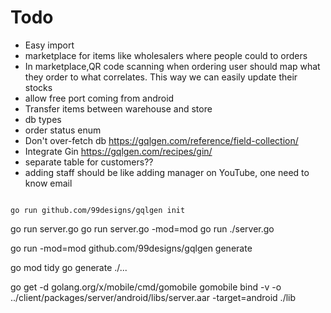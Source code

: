 # Todo

- Easy import
- marketplace for items like wholesalers where people could to orders
- In marketplace,QR code scanning when ordering user should map what they order to what correlates. This way we can
  easily update their stocks
- allow free port coming from android
- Transfer items between warehouse and store
- db types
- order status enum
- Don't over-fetch db https://gqlgen.com/reference/field-collection/
- Integrate Gin https://gqlgen.com/recipes/gin/
- separate table for customers??
- adding staff should be like adding manager on YouTube, one need to know email

```console

go run github.com/99designs/gqlgen init

```

go run server.go go run server.go -mod=mod go run ./server.go

go run -mod=mod github.com/99designs/gqlgen generate

go mod tidy go generate ./...

go get -d golang.org/x/mobile/cmd/gomobile gomobile bind -v -o ../client/packages/server/android/libs/server.aar
-target=android ./lib